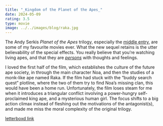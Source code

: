 ```yaml
---
title: "_Kingdom of the Planet of the Apes_"
date: 2024-05-09
rating: 3.5
type: movie
image: ../../images/blog/raka.jpg
---
```


The Andy Serkis _Planet of the Apes_ trilogy, especially the [middle entry](https://letterboxd.com/film/dawn-of-the-planet-of-the-apes/), are some of my favourite movies ever. What the new sequel retains is the utter believability of the special effects. You really believe that you’re watching living apes, and that they are [_persons_](https://en.wikipedia.org/wiki/Great_ape_personhood) with thoughts and feelings.

I loved the first half of the film, which establishes the culture of the future ape society, in through the main character Noa, and then the studies of a monk-like ape named Raka. If the film had stuck with the “buddy search quest” plotline, where the two of them try to find Noa’s missing clan, this would have been a home run. Unfortunately, the film loses steam for me when it introduces a triangular conflict involving a power-hungry self-proclaimed king ape, and a mysterious human girl. The focus shifts to a big action climax instead of fleshing out the motivations of the antagonist(s), and made me miss the moral complexity of the original trilogy.

[letterboxd link](https://letterboxd.com/film/kingdom-of-the-planet-of-the-apes/)